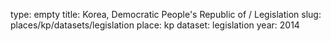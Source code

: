 type: empty
title: Korea, Democratic People's Republic of / Legislation
slug: places/kp/datasets/legislation
place: kp
dataset: legislation
year: 2014
